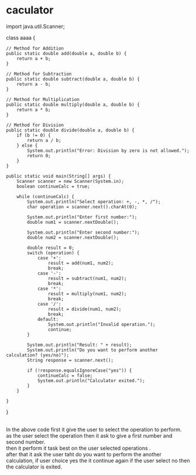 # caculator

import java.util.Scanner;

class aaaa {

    // Method for Addition
    public static double add(double a, double b) {
        return a + b;
    }

    // Method for Subtraction
    public static double subtract(double a, double b) {
        return a - b;
    }

    // Method for Multiplication
    public static double multiply(double a, double b) {
        return a * b;
    }

    // Method for Division
    public static double divide(double a, double b) {
        if (b != 0) {
            return a / b;
        } else {
            System.out.println("Error: Division by zero is not allowed.");
            return 0;
        }
    }

    public static void main(String[] args) {
        Scanner scanner = new Scanner(System.in);
        boolean continueCalc = true;

        while (continueCalc) {
            System.out.println("Select operation: +, -, *, /");
            char operation = scanner.next().charAt(0);

            System.out.println("Enter first number:");
            double num1 = scanner.nextDouble();

            System.out.println("Enter second number:");
            double num2 = scanner.nextDouble();

            double result = 0;
            switch (operation) {
                case '+':
                    result = add(num1, num2);
                    break;
                case '-':
                    result = subtract(num1, num2);
                    break;
                case '*':
                    result = multiply(num1, num2);
                    break;
                case '/':
                    result = divide(num1, num2);
                    break;
                default:
                    System.out.println("Invalid operation.");
                    continue;
            }

            System.out.println("Result: " + result);
            System.out.println("Do you want to perform another calculation? (yes/no)");
            String response = scanner.next();

            if (!response.equalsIgnoreCase("yes")) {
                continueCalc = false;
                System.out.println("Calculator exited.");
            }
        }

    }
}

<br>
In the above code  first it give the user to select the operation to perform.
<br> 
as the user  select the operation then it ask to give a first number and second number.
 <br>
 then it perform it task best on the user selected operations .
 <br> after that it ask  the user  taht do you want to perform the another calculation, if user choice yes the it continue again if  the user select no  then the calculator is exited.
 
